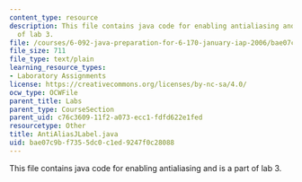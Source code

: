 ```yaml
---
content_type: resource
description: This file contains java code for enabling antialiasing and is a part
  of lab 3.
file: /courses/6-092-java-preparation-for-6-170-january-iap-2006/bae07c9bf7355dc0c1ed9247f0c28088_AntiAliasJLabel.java
file_size: 711
file_type: text/plain
learning_resource_types:
- Laboratory Assignments
license: https://creativecommons.org/licenses/by-nc-sa/4.0/
ocw_type: OCWFile
parent_title: Labs
parent_type: CourseSection
parent_uid: c76c3609-11f2-a073-ecc1-fdfd622e1fed
resourcetype: Other
title: AntiAliasJLabel.java
uid: bae07c9b-f735-5dc0-c1ed-9247f0c28088
---
```

This file contains java code for enabling antialiasing and is a part of lab 3.